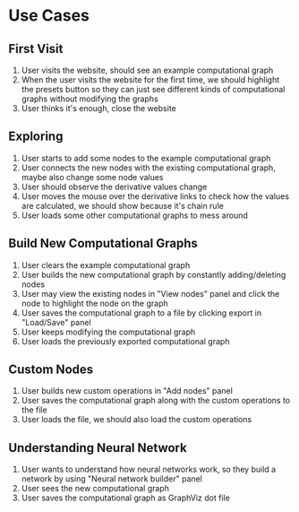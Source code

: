 # Use Cases

## First Visit

1. User visits the website, should see an example computational graph
2. When the user visits the website for the first time, we should highlight the presets button so they can just see different kinds of computational graphs without modifying the graphs
3. User thinks it's enough, close the website

## Exploring

1. User starts to add some nodes to the example computational graph
2. User connects the new nodes with the existing computational graph, maybe also change some node values
3. User should observe the derivative values change
4. User moves the mouse over the derivative links to check how the values are calculated, we should show because it's chain rule
5. User loads some other computational graphs to mess around

## Build New Computational Graphs

1. User clears the example computational graph
2. User builds the new computational graph by constantly adding/deleting nodes
3. User may view the existing nodes in "View nodes" panel and click the node to highlight the node on the graph
4. User saves the computational graph to a file by clicking export in "Load/Save" panel
5. User keeps modifying the computational graph
6. User loads the previously exported computational graph

## Custom Nodes

1. User builds new custom operations in "Add nodes" panel
2. User saves the computational graph along with the custom operations to the file
3. User loads the file, we should also load the custom operations

## Understanding Neural Network

1. User wants to understand how neural networks work, so they build a network by using "Neural network builder" panel
2. User sees the new computational graph
3. User saves the computational graph as GraphViz dot file
